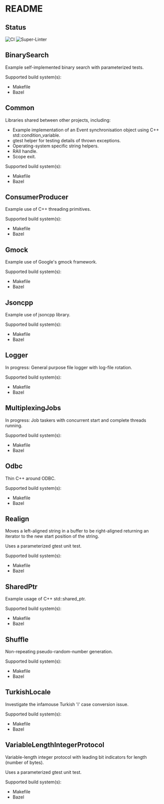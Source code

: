 # README

## Status

![CI](https://github.com/bondms/CppDemos/workflows/CI/badge.svg)
![Super-Linter](https://github.com/bondms/CppDemos/workflows/Super-Linter/badge.svg)

## BinarySearch

Example self-implemented binary search with parameterized tests.

Supported build system(s):
* Makefile
* Bazel

## Common

Libraries shared between other projects, including:
* Example implementation of an Event synchronisation object using C++ std::condition_variable.
* gtest helper for testing details of thrown exceptions.
* Operating-system specific string helpers.
* RAII handle.
* Scope exit.

Supported build system(s):
* Makefile
* Bazel

## ConsumerProducer

Example use of C++ threading primitives.

Supported build system(s):
* Makefile
* Bazel

## Gmock

Example use of Google's gmock framework.

Supported build system(s):
* Makefile
* Bazel

## Jsoncpp

Example use of jsoncpp library.

Supported build system(s):
* Makefile
* Bazel

## Logger

In progress: General purpose file logger with log-file rotation.

Supported build system(s):
* Makefile
* Bazel

## MultiplexingJobs

In progress: Job taskers with concurrent start and complete threads running.

Supported build system(s):
* Makefile
* Bazel

## Odbc

Thin C++ around ODBC.

Supported build system(s):
* Makefile
* Bazel

## Realign

Moves a left-aligned string in a buffer to be right-aligned returning an iterator to the new start position of the string.

Uses a parameterized gtest unit test.

Supported build system(s):
* Makefile
* Bazel

## SharedPtr

Example usage of C++ std::shared_ptr.

Supported build system(s):
* Makefile
* Bazel

## Shuffle

Non-repeating pseudo-random-number generation.

Supported build system(s):
* Makefile
* Bazel

## TurkishLocale

Investigate the infamouse Turkish 'i' case conversion issue.

Supported build system(s):
* Makefile
* Bazel

## VariableLengthIntegerProtocol

Variable-length integer protocol with leading bit indicators for length (number of bytes).

Uses a parameterized gtest unit test.

Supported build system(s):
* Makefile
* Bazel
